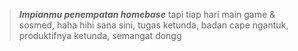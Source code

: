> ***Impianmu penempatan homebase***
> tapi tiap hari main game & sosmed, haha hihi sana sini, tugas ketunda,
> badan cape ngantuk, produktifnya ketunda,
> semangat dongg

